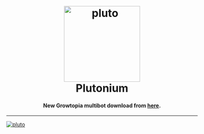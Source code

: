 <h1 align="center">
  <br>
  <a href="https://www.plutonium.ninja"><img src="https://cdn.discordapp.com/attachments/1073333771111235644/1074270240185274468/QrvMbLC7_400x400.jpg" alt="pluto" width="200"></a>
  <br>
  Plutonium
  <br>
</h1>

<h4 align="center">New Growtopia multibot download from <a href="https://www.plutonium.ninja" target="_blank">here</a>.</h4>

<hr>
  <a href="https://www.plutonium.ninja"><img src="https://cdn.discordapp.com/attachments/1073333771111235644/1074253789655220224/image.png" alt="pluto"></a>
